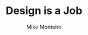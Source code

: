 ---
title: "Design is a Job"
author: "Mike Monteiro"
excerpt: "Lorem ipsum dolor sit amet, consectetur adipiscing elit, sed do eiusmod tempor incididunt ut labore et dolore magna aliqua. Donec enim diam vulputate ut."
status: "draft"
type: "TBD"
category: "TND"
tags:
 - "TBD"
---